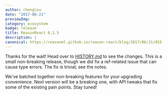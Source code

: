 ```yaml
---
author: chenglou
date: "2017-06-21" 
previewImg:
category: ecosystem
badge: release
title: ReasonReact 0.1.5
description: |
canonical: https://reasonml.github.io/reason-react/blog/2017/06/21/015
---
```


Thanks for the wait! Head over to [HISTORY.md](https://github.com/reasonml/reason-react/blob/master/HISTORY.md#015) to see the changes. This is a small non-breaking release, though we did fix a ref-related issue that can cause type errors. The fix is trivial; see the notes.

We've batched together non-breaking features for your upgrading convenience. Next version will be a breaking one, with API tweaks that fix some of the existing pain points. Stay tuned!
